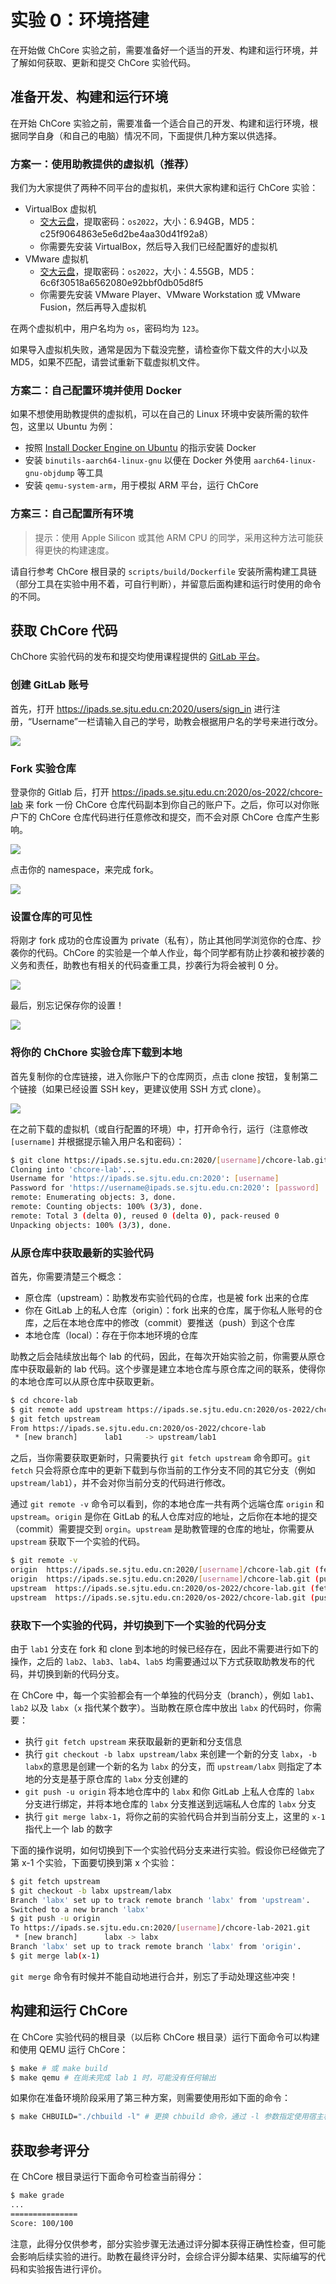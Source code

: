 # 实验 0：环境搭建

在开始做 ChCore 实验之前，需要准备好一个适当的开发、构建和运行环境，并了解如何获取、更新和提交 ChCore 实验代码。

## 准备开发、构建和运行环境

在开始 ChCore 实验之前，需要准备一个适合自己的开发、构建和运行环境，根据同学自身（和自己的电脑）情况不同，下面提供几种方案以供选择。

### 方案一：使用助教提供的虚拟机（推荐）

我们为大家提供了两种不同平台的虚拟机，来供大家构建和运行 ChCore 实验：

- VirtualBox 虚拟机
    - [交大云盘](https://jbox.sjtu.edu.cn/l/K1XVOu)，提取密码：`os2022`，大小：6.94GB，MD5：c25f9064863e5e6d2be4aa30d41f92a8）
    - 你需要先安装 VirtualBox，然后导入我们已经配置好的虚拟机
- VMware 虚拟机
    - [交大云盘](https://jbox.sjtu.edu.cn/l/N15u1n)，提取密码：`os2022`，大小：4.55GB，MD5：6c6f30518a6562080e92bbf0db05d8f5
    - 你需要先安装 VMware Player、VMware Workstation 或 VMware Fusion，然后再导入虚拟机

在两个虚拟机中，用户名均为 `os`，密码均为 `123`。

如果导入虚拟机失败，通常是因为下载没完整，请检查你下载文件的大小以及 MD5，如果不匹配，请尝试重新下载虚拟机文件。

### 方案二：自己配置环境并使用 Docker

如果不想使用助教提供的虚拟机，可以在自己的 Linux 环境中安装所需的软件包，这里以 Ubuntu 为例：

- 按照 [Install Docker Engine on Ubuntu](https://docs.docker.com/engine/install/ubuntu/) 的指示安装 Docker
- 安装 `binutils-aarch64-linux-gnu` 以便在 Docker 外使用 `aarch64-linux-gnu-objdump` 等工具
- 安装 `qemu-system-arm`，用于模拟 ARM 平台，运行 ChCore

### 方案三：自己配置所有环境

> 提示：使用 Apple Silicon 或其他 ARM CPU 的同学，采用这种方法可能获得更快的构建速度。

请自行参考 ChCore 根目录的 `scripts/build/Dockerfile` 安装所需构建工具链（部分工具在实验中用不着，可自行判断），并留意后面构建和运行时使用的命令的不同。

## 获取 ChCore 代码

ChChore 实验代码的发布和提交均使用课程提供的 [GitLab 平台](https://ipads.se.sjtu.edu.cn:2020)。

### 创建 GitLab 账号

首先，打开 <https://ipads.se.sjtu.edu.cn:2020/users/sign_in> 进行注册，“Username”一栏请输入自己的学号，助教会根据用户名的学号来进行改分。

![](assets/1.png)

### Fork 实验仓库

登录你的 Gitlab 后，打开 <https://ipads.se.sjtu.edu.cn:2020/os-2022/chcore-lab> 来 fork 一份 ChCore 仓库代码副本到你自己的账户下。之后，你可以对你账户下的 ChCore 仓库代码进行任意修改和提交，而不会对原 ChCore 仓库产生影响。

![](assets/2.png)

点击你的 namespace，来完成 fork。

![](assets/2-1.png)

### 设置仓库的可见性

将刚才 fork 成功的仓库设置为 private（私有），防止其他同学浏览你的仓库、抄袭你的代码。ChCore 的实验是一个单人作业，每个同学都有防止抄袭和被抄袭的义务和责任，助教也有相关的代码查重工具，抄袭行为将会被判 0 分。

![](assets/3.png)

最后，别忘记保存你的设置！

![](assets/3-1.png)

### 将你的 ChChore 实验仓库下载到本地

首先复制你的仓库链接，进入你账户下的仓库网页，点击 clone 按钮，复制第二个链接（如果已经设置 SSH key，更建议使用 SSH 方式 clone）。

![](assets/4.png)

在之前下载的虚拟机（或自行配置的环境）中，打开命令行，运行（注意修改 `[username]` 并根据提示输入用户名和密码）：

```sh
$ git clone https://ipads.se.sjtu.edu.cn:2020/[username]/chcore-lab.git
Cloning into 'chcore-lab'...
Username for 'https://ipads.se.sjtu.edu.cn:2020': [username]
Password for 'https://username@ipads.se.sjtu.edu.cn:2020': [password]
remote: Enumerating objects: 3, done.
remote: Counting objects: 100% (3/3), done.
remote: Total 3 (delta 0), reused 0 (delta 0), pack-reused 0
Unpacking objects: 100% (3/3), done.
```

### 从原仓库中获取最新的实验代码

首先，你需要清楚三个概念：

- 原仓库（upstream）：助教发布实验代码的仓库，也是被 fork 出来的仓库
- 你在 GitLab 上的私人仓库（origin）：fork 出来的仓库，属于你私人账号的仓库，之后在本地仓库中的修改（commit）要推送（push）到这个仓库
- 本地仓库（local）：存在于你本地环境的仓库

助教之后会陆续放出每个 lab 的代码，因此，在每次开始实验之前，你需要从原仓库中获取最新的 lab 代码。这个步骤是建立本地仓库与原仓库之间的联系，使得你的本地仓库可以从原仓库中获取更新。

```sh
$ cd chcore-lab
$ git remote add upstream https://ipads.se.sjtu.edu.cn:2020/os-2022/chcore-lab.git
$ git fetch upstream
From https://ipads.se.sjtu.edu.cn:2020/os-2022/chcore-lab
 * [new branch]      lab1     -> upstream/lab1
```

之后，当你需要获取更新时，只需要执行 `git fetch upstream` 命令即可。`git fetch` 只会将原仓库中的更新下载到与你当前的工作分支不同的其它分支（例如 `upstream/lab1`），并不会对你当前分支的代码进行修改。

通过 `git remote -v` 命令可以看到，你的本地仓库一共有两个远端仓库 `origin` 和 `upstream`。`origin` 是你在 GitLab 的私人仓库对应的地址，之后你在本地的提交（commit）需要提交到 `orgin`。`upstream` 是助教管理的仓库的地址，你需要从 `upstream` 获取下一个实验的代码。

```sh
$ git remote -v
origin  https://ipads.se.sjtu.edu.cn:2020/[username]/chcore-lab.git (fetch)
origin  https://ipads.se.sjtu.edu.cn:2020/[username]/chcore-lab.git (push)
upstream  https://ipads.se.sjtu.edu.cn:2020/os-2022/chcore-lab.git (fetch)
upstream  https://ipads.se.sjtu.edu.cn:2020/os-2022/chcore-lab.git (push)
```

### 获取下一个实验的代码，并切换到下一个实验的代码分支

由于 `lab1` 分支在 fork 和 clone 到本地的时候已经存在，因此不需要进行如下的操作，之后的 `lab2`、`lab3`、`lab4`、`lab5` 均需要通过以下方式获取助教发布的代码，并切换到新的代码分支。

在 ChCore 中，每一个实验都会有一个单独的代码分支（branch），例如 `lab1`、`lab2` 以及 `labx`（`x` 指代某个数字）。当助教在原仓库中放出 `labx` 的代码时，你需要：

- 执行 `git fetch upstream` 来获取最新的更新和分支信息
- 执行 `git checkout -b labx upstream/labx` 来创建一个新的分支 `labx`，`-b labx`的意思是创建一个新的名为 `labx` 的分支，而 `upstream/labx` 则指定了本地的分支是基于原仓库的 `labx` 分支创建的
- `git push -u origin` 将本地仓库中的 `labx` 和你 GitLab 上私人仓库的 `labx` 分支进行绑定，并将本地仓库的 `labx` 分支推送到远端私人仓库的 `labx` 分支
- 执行 `git merge labx-1`，将你之前的实验代码合并到当前分支上，这里的 `x-1` 指代上一个 lab 的数字

下面的操作说明，如何切换到下一个实验代码分支来进行实验。假设你已经做完了第 x-1 个实验，下面要切换到第 x 个实验：

```sh
$ git fetch upstream
$ git checkout -b labx upstream/labx
Branch 'labx' set up to track remote branch 'labx' from 'upstream'.
Switched to a new branch 'labx'
$ git push -u origin
To https://ipads.se.sjtu.edu.cn:2020/[username]/chcore-lab-2021.git
 * [new branch]      labx -> labx
Branch 'labx' set up to track remote branch 'labx' from 'origin'.
$ git merge lab(x-1)
```

`git merge` 命令有时候并不能自动地进行合并，别忘了手动处理这些冲突！

## 构建和运行 ChCore

在 ChCore 实验代码的根目录（以后称 ChCore 根目录）运行下面命令可以构建和使用 QEMU 运行 ChCore：

```sh
$ make # 或 make build
$ make qemu # 在尚未完成 lab 1 时，可能没有任何输出
```

如果你在准备环境阶段采用了第三种方案，则需要使用形如下面的命令：

```sh
$ make CHBUILD="./chbuild -l" # 更换 chbuild 命令，通过 -l 参数指定使用宿主机而非 Docker 环境
```

## 获取参考评分

在 ChCore 根目录运行下面命令可检查当前得分：

```sh
$ make grade
...
===============
Score: 100/100
```

注意，此得分仅供参考，部分实验步骤无法通过评分脚本获得正确性检查，但可能会影响后续实验的进行。助教在最终评分时，会综合评分脚本结果、实际编写的代码和实验报告进行评价。
